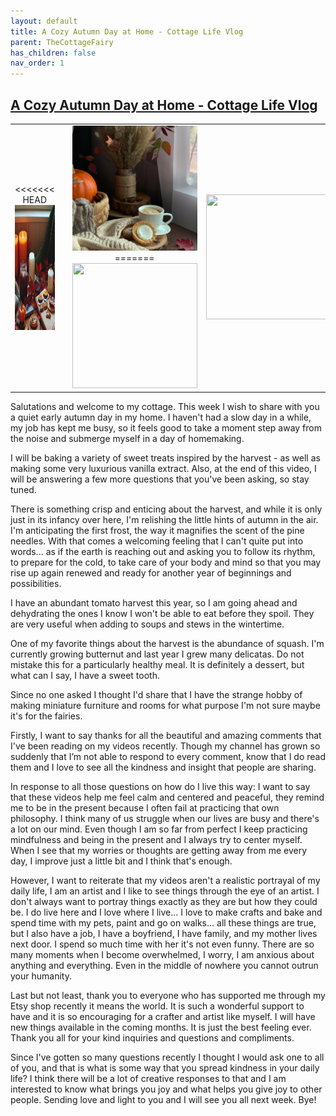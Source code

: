 ```yaml
---
layout: default
title: A Cozy Autumn Day at Home - Cottage Life Vlog
parent: TheCottageFairy
has_children: false
nav_order: 1
---
```


## [A Cozy Autumn Day at Home - Cottage Life Vlog](https://www.youtube.com/watch?v=yGLrEH_fN6E)

<div>
<table align="center">
	<tr>
		<td align="center">
<<<<<<< HEAD
			<img src="../../assets/cottage_fairy_ai_generated_photos/A_Cozy_Autumn_Day_at_Home_-_Cottage_Life_Vlog-[yGLrEH_fN6E]/generated_00.png" height="200" width="200"/>
		</td>
		<td align="center">
			<img src="../../assets/cottage_fairy_ai_generated_photos/A_Cozy_Autumn_Day_at_Home_-_Cottage_Life_Vlog-[yGLrEH_fN6E]/generated_01.png" height="200" width="200"/>
		</td>
		<td align="center">
			<img src="../../assets/cottage_fairy_ai_generated_photos/A_Cozy_Autumn_Day_at_Home_-_Cottage_Life_Vlog-[yGLrEH_fN6E]/generated_02.png" height="200" width="200"/>
=======
			<img src="../../posters/A_Cozy_Autumn_Day_at_Home_-_Cottage_Life_Vlog-[yGLrEH_fN6E]/generated_00.png" height="200" width="200"/>
		</td>
		<td align="center">
			<img src="../../posters/A_Cozy_Autumn_Day_at_Home_-_Cottage_Life_Vlog-[yGLrEH_fN6E]/generated_01.png" height="200" width="200"/>
		</td>
		<td align="center">
			<img src="../../posters/A_Cozy_Autumn_Day_at_Home_-_Cottage_Life_Vlog-[yGLrEH_fN6E]/generated_02.png" height="200" width="200"/>
>>>>>>> ffe52613361410ad9d371a0f80e81de4dd24175f
		</td>
	</tr>
</table>
</div>

Salutations and welcome to my cottage. This week I wish to share with you a quiet early autumn day in my home. I haven't had a slow day in a while, my job has kept me busy, so it feels good to take a moment step away from the noise and submerge myself in a day of homemaking.

I will be baking a variety of sweet treats inspired by the harvest - as well as making some very luxurious vanilla extract. Also, at the end of this video, I will be answering a few more questions that you've been asking, so stay tuned.

There is something crisp and enticing about the harvest, and while it is only just in its infancy over here, I'm relishing the little hints of autumn in the air. I'm anticipating the first frost, the way it magnifies the scent of the pine needles. With that comes a welcoming feeling that I can't quite put into words... as if the earth is reaching out and asking you to follow its rhythm, to prepare for the cold, to take care of your body and mind so that you may rise up again renewed and ready for another year of beginnings and possibilities.

I have an abundant tomato harvest this year, so I am going ahead and dehydrating the ones I know I won't be able to eat before they spoil. They are very useful when adding to soups and stews in the wintertime.

One of my favorite things about the harvest is the abundance of squash. I'm currently growing butternut and last year I grew many delicatas. Do not mistake this for a particularly healthy meal. It is definitely a dessert, but what can I say, I have a sweet tooth.

Since no one asked I thought I'd share that I have the strange hobby of making miniature furniture and rooms for what purpose I'm not sure maybe it's for the fairies.

Firstly, I want to say thanks for all the beautiful and amazing comments that I've been reading on my videos recently. Though my channel has grown so suddenly that I’m not able to respond to every comment, know that I do read them and I love to see all the kindness and insight that people are sharing.

In response to all those questions on how do I live this way: I want to say that these videos help me feel calm and centered and peaceful, they remind me to be in the present because I often fail at practicing that own philosophy. I think many of us struggle when our lives are busy and there's a lot on our mind. Even though I am so far from perfect I keep practicing mindfulness and being in the present and I always try to center myself. When I see that my worries or thoughts are getting away from me every day, I improve just a little bit and I think that's enough.

However, I want to reiterate that my videos aren't a realistic portrayal of my daily life, I am an artist and I like to see things through the eye of an artist. I don't always want to portray things exactly as they are but how they could be. I do live here and I love where I live... I love to make crafts and bake and spend time with my pets, paint and go on walks... all these things are true, but I also have a job, I have a boyfriend, I have family, and my mother lives next door. I spend so much time with her it's not even funny. There are so many moments when I become overwhelmed, I worry, I am anxious about anything and everything. Even in the middle of nowhere you cannot outrun your humanity.

Last but not least, thank you to everyone who has supported me through my Etsy shop recently it means the world. It is such a wonderful support to have and it is so encouraging for a crafter and artist like myself. I will have new things available in the coming months. It is just the best feeling ever. Thank you all for your kind inquiries and questions and compliments.

Since I've gotten so many questions recently I thought I would ask one to all of you, and that is what is some way that you spread kindness in your daily life? I think there will be a lot of creative responses to that and I am interested to know what brings you joy and what helps you give joy to other people. Sending love and light to you and I will see you all next week. Bye!